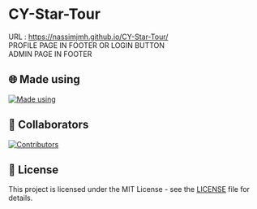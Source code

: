 # CY-Star-Tour

URL : https://nassimjmh.github.io/CY-Star-Tour/<br>
PROFILE PAGE IN FOOTER OR LOGIN BUTTON<br>
ADMIN PAGE IN FOOTER




## 🌐 Made using

<a href="https://github.com/nassimjmh/CY-Star-Tour">
    <img src="https://skillicons.dev/icons?i=html,css,php&theme=dark" alt="Made using"/>
</a>


## 👥 Collaborators

<a href="https://github.com/nassimjmh/CY-Star-Tour/graphs/contributors">
  <img src="https://contrib.rocks/image?repo=nassimjmh/CY-Star-Tour" alt="Contributors" />
</a>

## 📜 License
This project is licensed under the MIT License - see the [LICENSE](LICENSE) file for details.
